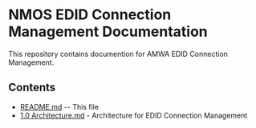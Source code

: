 # NMOS EDID Connection Management Documentation

This repository contains documention for AMWA EDID Connection Management.

## Contents

- [README.md](README.md) -- This file
- [1.0 Architecture.md](1.0.%20Architecture.md) - Architecture for EDID Connection Management
